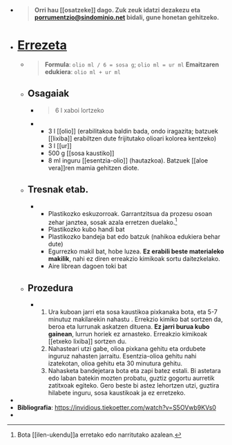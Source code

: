 - > **Orri hau [[osatzeke]] dago. Zuk zeuk idatzi dezakezu eta [porrumentzio@sindominio.net](mailto:porrumentzio@sindominio.net) bidali, gune honetan gehitzeko.**
- # [Errezeta]([[errezeta]])
	- > **Formula**: `olio ml / 6 = sosa g`; `olio ml = ur ml`
	  **Emaitzaren edukiera**: `olio ml + ur ml`
	- ## Osagaiak
		- > 6 l xaboi lortzeko
		- + 3 l [[olio]] (erabilitakoa baldin bada, ondo iragazita; batzuek [[lixiba]] erabiltzen dute frijitutako olioari kolorea kentzeko)
		  + 3 l [[ur]]
		  + 500 g [[sosa kaustiko]]
		  + 8 ml inguru [[esentzia-olio]] (hautazkoa). Batzuek [[aloe vera]]ren mamia gehitzen diote.
	- ## Tresnak etab.
		- + Plastikozko eskuzorroak. Garrantzitsua da prozesu osoan zehar janztea, sosak azala erretzen duelako.[^sendagaia]
		  + Plastikozko kubo handi bat
		  + Plastikozko bandeja bat edo batzuk (nahikoa edukiera behar dute)
		  + Egurrezko makil bat, hobe luzea. **Ez erabili beste materialeko makilik**, nahi ez diren erreakzio kimikoak sortu daitezkelako.
		  + Aire librean dagoen toki bat
	- ## Prozedura
		- 1. Ura kuboan jarri eta sosa kaustikoa pixkanaka bota, eta 5-7 minutuz makilarekin nahastu . 
		  Errekzio kimiko bat sortzen da, beroa eta lurrunak askatzen dituena. **Ez jarri burua kubo gainean**, lurrun horiek ez arnasteko. Erreakzio kimikoak [[etxeko lixiba]] sortzen du.
		  2. Nahasteari utzi gabe, olioa pixkana gehitu eta ordubete inguruz nahasten jarraitu. Esentzia-olioa gehitu nahi izatekotan, olioa gehitu eta 30 minutura gehitu.
		  3. Nahasketa bandejetara bota eta zapi batez estali. Bi astetara edo laban batekin mozten probatu, guztiz gogortu aurretik zatitxoak egiteko. Gero beste bi astez lehortzen utzi, guztira hilabete inguru, sosa kaustikoak ja ez erretzeko.
-
- **Bibliografia**: https://invidious.tiekoetter.com/watch?v=S5OVwb9KVs0
- [^sendagaia]: Bota [[ilen-ukendu]]a erretako edo narritutako azalean.